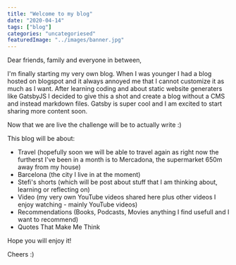 ```yaml
---
title: "Welcome to my blog"
date: "2020-04-14"
tags: ["blog"]
categories: "uncategoriesed"
featuredImage: "../images/banner.jpg"
---
```


Dear friends, family and everyone in between,

I'm finally starting my very own blog. When I was younger I had a blog hosted on blogspot and it always annoyed me that I cannot customize it as much as I want. After learning coding and about static website generaters like GatsbyJS I decided to give this a shot and create a blog without a CMS and instead markdown files. Gatsby is super cool and I am excited to start sharing more content soon.

Now that we are live the challenge will be to actually write :)

This blog will be about:

- Travel (hopefully soon we will be able to travel again as right now the furtherst I've been in a month is to Mercadona, the supermarket 650m away from my house)
- Barcelona (the city I live in at the moment)
- Stefi's shorts (which will be post about stuff that I am thinking about, learning or reflecting on)
- Video (my very own YouTube videos shared here plus other videos I enjoy watching - mainly YouTube videos)
- Recommendations (Books, Podcasts, Movies anything I find usefull and I want to recommend)
- Quotes That Make Me Think

Hope you will enjoy it!

Cheers :)
